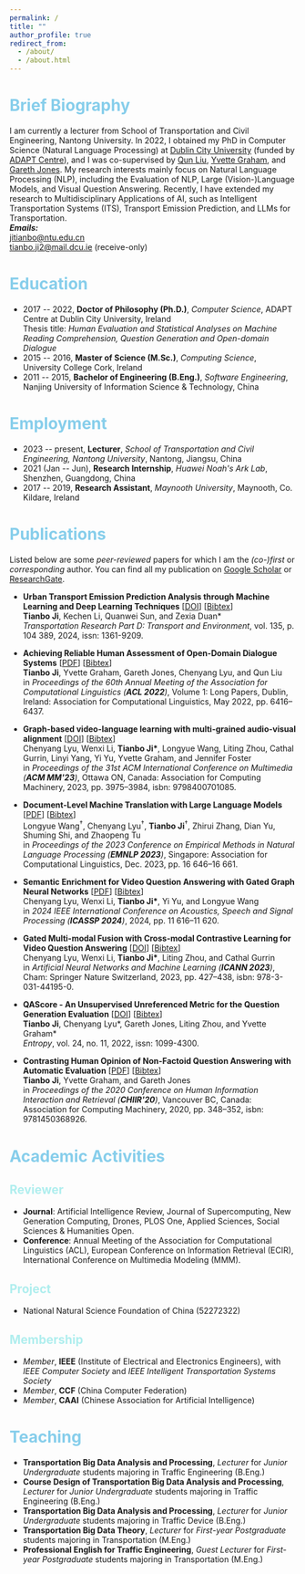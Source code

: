 ```yaml
---
permalink: /
title: ""
author_profile: true
redirect_from: 
  - /about/
  - /about.html
---
```



# <font style="color: #87CEEB">Brief Biography</font>

I am currently a lecturer from School of Transportation and Civil Engineering, Nantong University. In 2022, I obtained my PhD in Computer Science (Natural Language Processing) at [Dublin City University](https://www.dcu.ie/) (funded by [ADAPT Centre](https://www.adaptcentre.ie/)), and I was co-supervised by [Qun Liu](https://liuquncn.github.io/index_en.html), [Yvette Graham](https://www.tcd.ie/scss/people/academic-staff/ygraham/), and [Gareth Jones](https://www.dcu.ie/computing/people/gareth-jones). My research interests mainly focus on Natural Language Processing (NLP), including the Evaluation of NLP, Large (Vision-)Language Models, and Visual Question Answering. Recently, I have extended my research to Multidisciplinary Applications of AI, such as Intelligent Transportation Systems (ITS), Transport Emission Prediction, and LLMs for Transportation.  
***Emails:***  
jitianbo@ntu.edu.cn  
tianbo.ji2@mail.dcu.ie (receive-only)


# <font style="color: #87CEEB">Education</font>

* 2017 -- 2022, **Doctor of Philosophy (Ph.D.)**, *Computer Science*, ADAPT Centre at Dublin City University, Ireland  
Thesis title: *Human Evaluation and Statistical Analyses on Machine Reading Comprehension, Question Generation and Open-domain Dialogue*
* 2015 -- 2016, **Master of Science (M.Sc.)**, *Computing Science*, University College Cork, Ireland  
* 2011 -- 2015, **Bachelor of Engineering (B.Eng.)**, *Software Engineering*, Nanjing University of Information Science & Technology, China

# <font style="color: #87CEEB">Employment</font>

* 2023 -- present, **Lecturer**, *School of Transportation and Civil Engineering, Nantong University*, Nantong, Jiangsu, China
* 2021 (Jan -- Jun), **Research Internship**, *Huawei Noah's Ark Lab*, Shenzhen, Guangdong, China
* 2017 -- 2019, **Research Assistant**, *Maynooth University*, Maynooth, Co. Kildare, Ireland


# <font style="color: #87CEEB">Publications</font>

Listed below are some *peer-reviewed* papers for which I am the *(co-)first* or *corresponding* author. You can find all my publication on [Google Scholar](https://scholar.google.com/citations?user=mLc1OxUAAAAJ&hl=en) or [ResearchGate](https://www.researchgate.net/profile/Tianbo-Ji).  
<!-- **Corresponding Author*  
*†Equal Contribution* -->

<!-- * **Utilizing the Internet of Things and Big Data for Traffic Management: The Role of Physical Network Systems and Collaborative Signal Light Control**   [[DOI](https://doi.org/)] [[Bibtex](/publications/bibtex/tits2024.bib)]   
**Tianbo Ji**, Quanwei Sun, Kechen Li, and Zexia Duan\*  
*IEEE Transactions on Intelligent Transportation Systems* -->

<!-- * **A Framework for Explainable Toxic Language Detection in Online Game Conversations via Distilling GPT-4** [[DOI](https://doi.org/)] [[Bibtex](/publications/bibtex/asc2025.bib)]   
**Tianbo Ji**, Quanwei Sun, Peng Cheng, Kechen Li, Zexia Duan\*, Chenyang Lyu, Peng Ping, and Zhichao Cao  
*Applied Soft Computing* -->

<!-- * **Adaptive traffic signal control for energy efficiency using deep learning and consumer electronics**   [[DOI](https://doi.org/)] [[Bibtex](/publications/bibtex/tce2025.bib)]   
**Tianbo Ji**, Peng Cheng, Kechen Li, Zhichao Cao, Zexia Duan\*, and Chenyang Lyu  
*IEEE Transactions on Consumer Electronics* -->

<!-- * **Assessing the Impact of Super Typhoon on Terrestrial Ecosystems in Eastern Coastal China: A Case Study of Typhoon Lekima**  [[DOI](https://doi.org/)] [[Bibtex](/publications/bibtex/ijde2025.bib)]   
Zexia Duan, Yichi Zhang, Sihui Fan, and **Tianbo Ji\***  
*International Journal of Digital Earth* -->

<!-- * **Large Language Models as Path Planners: Exploring Obstacle-Aware Navigation Capabilities**  [[DOI](https://doi.org/)] [[Bibtex](/publications/bibtex/cee2025.bib)]   
Kechen Li, Mengyu Zhu, Yaotian Tao, and **Tianbo Ji\***   
*Computers & Electrical Engineering* -->


* **Urban Transport Emission Prediction Analysis through Machine Learning and Deep Learning Techniques** [[DOI](https://doi.org/10.1016/j.trd.2024.104389)] [[Bibtex](/publications/bibtex/trd2024.bib)]  
**Tianbo Ji**, Kechen Li, Quanwei Sun, and Zexia Duan\*  
*Transportation Research Part D: Transport and Environment*, vol. 135, p. 104 389, 2024, issn: 1361-9209.

* **Achieving Reliable Human Assessment of Open-Domain Dialogue Systems** [[PDF](https://aclanthology.org/2022.acl-long.445.pdf)] [[Bibtex](/publications/bibtex/acl2022.bib)]   
**Tianbo Ji**, Yvette Graham, Gareth Jones, Chenyang Lyu, and Qun Liu  
in *Proceedings of the 60th Annual Meeting of the Association for Computational Linguistics (**ACL 2022**)*, Volume 1: Long Papers, Dublin, Ireland: Association for Computational Linguistics, May 2022, pp. 6416–6437. 

* **Graph-based video-language learning with multi-grained audio-visual alignment**  [[DOI](https://doi.org/10.1145/3581783.3612132)] [[Bibtex](/publications/bibtex/acmmm2023.bib)]   
Chenyang Lyu, Wenxi Li, **Tianbo Ji\***, Longyue Wang, Liting Zhou, Cathal Gurrin, Linyi Yang, Yi Yu, Yvette Graham, and Jennifer Foster  
in *Proceedings of the 31st ACM International Conference on Multimedia (**ACM MM'23**)*, Ottawa ON, Canada: Association for Computing Machinery, 2023, pp. 3975–3984, isbn: 9798400701085. 

* **Document-Level Machine Translation with Large Language Models** [[PDF](https://aclanthology.org/2023.emnlp-main.1036.pdf)] [[Bibtex](/publications/bibtex/emnlp2023.bib)]   
Longyue Wang<sup>†</sup>, Chenyang Lyu<sup>†</sup>, **Tianbo Ji**<sup>†</sup>, Zhirui Zhang, Dian Yu, Shuming Shi, and Zhaopeng Tu  
in *Proceedings of the 2023 Conference on Empirical Methods in Natural Language Processing (**EMNLP 2023**)*, Singapore: Association for Computational Linguistics, Dec. 2023, pp. 16 646–16 661.

* **Semantic Enrichment for Video Question Answering with Gated Graph Neural Networks**  [[PDF](https://ieeexplore.ieee.org/stamp/stamp.jsp?tp=&arnumber=10447275)] [[Bibtex](/publications/bibtex/icassp2024.bib)]   
Chenyang Lyu, Wenxi Li, **Tianbo Ji\***, Yi Yu, and Longyue Wang  
in *2024 IEEE International Conference on Acoustics, Speech and Signal Processing (**ICASSP 2024**)*, 2024, pp. 11 616–11 620.

* **Gated Multi-modal Fusion with Cross-modal Contrastive Learning for Video Question Answering** [[DOI](https://doi.org/10.1007/978-3-031-44195-0_35)] [[Bibtex](/publications/bibtex/icann2023.bib)]   
Chenyang Lyu, Wenxi Li, **Tianbo Ji\***, Liting Zhou, and Cathal Gurrin  
in *Artificial Neural Networks and Machine Learning (**ICANN 2023**)*, Cham: Springer Nature Switzerland, 2023, pp. 427–438, isbn: 978-3-031-44195-0.

* **QAScore - An Unsupervised Unreferenced Metric for the Question Generation Evaluation** [[DOI](https://doi.org/10.3390/e24111514)] [[Bibtex](/publications/bibtex/entropy.bib)]   
**Tianbo Ji**, Chenyang Lyu*, Gareth Jones, Liting Zhou, and Yvette Graham*  
*Entropy*, vol. 24, no. 11, 2022, issn: 1099-4300.

* **Contrasting Human Opinion of Non-Factoid Question Answering with Automatic Evaluation** [[PDF](https://dl.acm.org/doi/pdf/10.1145/3343413.3377996)] [[Bibtex](/publications/bibtex/chiir2020.bib)]   
**Tianbo Ji**, Yvette Graham, and Gareth Jones  
in *Proceedings of the 2020 Conference on Human Information Interaction and Retrieval (**CHIIR'20**)*, Vancouver BC, Canada: Association for Computing Machinery, 2020, pp. 348–352, isbn: 9781450368926. 



# <font style="color: #87CEEB">Academic Activities</font>


## <font style="color: #AFEEEE">Reviewer</font>

* **Journal**: Artificial Intelligence Review, Journal of Supercomputing, New Generation Computing, Drones, PLOS One, Applied Sciences, Social Sciences & Humanities Open.
* **Conference**: Annual Meeting of the Association for Computational Linguistics (ACL), European Conference on Information Retrieval (ECIR), International Conference on Multimedia Modeling (MMM).

## <font style="color: #AFEEEE">Project</font>

* National Natural Science Foundation of China (52272322)


## <font style="color: #AFEEEE">Membership</font>  

* *Member*, **IEEE** (Institute of Electrical and Electronics Engineers), with *IEEE Computer Society* and *IEEE Intelligent Transportation Systems Society*
* *Member*, **CCF** (China Computer Federation)
* *Member*, **CAAI** (Chinese Association for Artificial Intelligence)
  

# <font style="color: #87CEEB">Teaching</font> 

* **Transportation Big Data Analysis and Processing**, *Lecturer* for *Junior Undergraduate* students majoring in Traffic Engineering (B.Eng.)
* **Course Design of Transportation Big Data Analysis and Processing**, *Lecturer* for *Junior Undergraduate* students majoring in Traffic Engineering (B.Eng.)
* **Transportation Big Data Analysis and Processing**, *Lecturer* for *Junior Undergraduate* students majoring in Traffic Device (B.Eng.)
* **Transportation Big Data Theory**, *Lecturer* for *First-year Postgraduate* students majoring in Transportation (M.Eng.)
* **Professional English for Traffic Engineering**, *Guest Lecturer* for *First-year Postgraduate* students majoring in Transportation (M.Eng.)